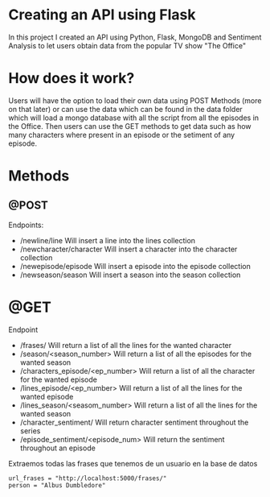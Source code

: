 
# Creating an API using Flask
In this project I created an API using Python, Flask, MongoDB and Sentiment Analysis to let users obtain data from the popular TV show "The Office"
# How does it work?
Users will have the option to load their own data using POST Methods (more on that later) or can use the data which can be found in the data folder which will load a mongo database with all the script from all the episodes in the Office. Then users can use the GET methods to get data such as how many characters where present in an episode or the setiment of any episode.


# Methods
## @POST
Endpoints:
- /newline/line
Will insert a line into the lines collection
- /newcharacter/character
Will insert a character into the character collection
- /newepisode/episode
Will insert a episode into the episode collection
- /newseason/season
Will insert a season into the season collection


# @GET
Endpoint
- /frases/<personaje>
Will return a list of all the lines for the wanted character
- /season/<season_number>
Will return a list of all the episodes for the wanted season
- /characters_episode/<ep_number>
Will return a list of all the character for the wanted episode
- /lines_episode/<ep_number>
Will return a list of all the lines for the wanted episode
- /lines_season/<seasom_number>
Will return a list of all the lines for the wanted season
- /character_sentiment/<character>
Will return character sentiment throughout the series
- /episode_sentiment/<episode_num>
Will return the sentiment throughout an episode


Extraemos todas las frases que tenemos de un usuario en la base de datos

```
url_frases = "http://localhost:5000/frases/"
person = "Albus Dumbledore"
```
